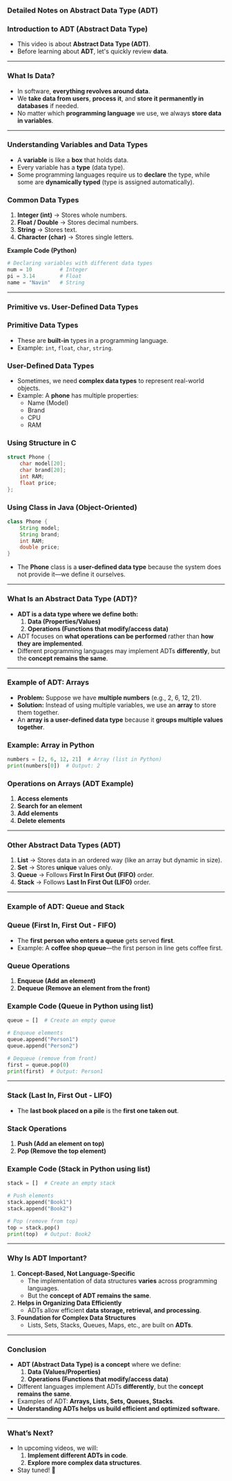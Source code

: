 ### **Detailed Notes on Abstract Data Type (ADT)**

### **Introduction to ADT (Abstract Data Type)**

- This video is about **Abstract Data Type (ADT)**.
- Before learning about **ADT**, let's quickly review **data**.

---

### **What Is Data?**

- In software, **everything revolves around data**.
- We **take data from users**, **process it**, and **store it permanently in databases** if needed.
- No matter which **programming language** we use, we always **store data in variables**.

---

### **Understanding Variables and Data Types**

- A **variable** is like a **box** that holds data.
- Every variable has a **type** (data type).
- Some programming languages require us to **declare** the type, while some are **dynamically typed** (type is assigned automatically).

### **Common Data Types**

1. **Integer (int)** → Stores whole numbers.
2. **Float / Double** → Stores decimal numbers.
3. **String** → Stores text.
4. **Character (char)** → Stores single letters.

**Example Code (Python)**

```python
# Declaring variables with different data types
num = 10         # Integer
pi = 3.14        # Float
name = "Navin"   # String

```

---

### **Primitive vs. User-Defined Data Types**

### **Primitive Data Types**

- These are **built-in** types in a programming language.
- Example: `int`, `float`, `char`, `string`.

### **User-Defined Data Types**

- Sometimes, we need **complex data types** to represent real-world objects.
- Example: A **phone** has multiple properties:
    - Name (Model)
    - Brand
    - CPU
    - RAM

### **Using Structure in C**

```c
struct Phone {
    char model[20];
    char brand[20];
    int RAM;
    float price;
};

```

### **Using Class in Java (Object-Oriented)**

```java
class Phone {
    String model;
    String brand;
    int RAM;
    double price;
}

```

- The **Phone** class is a **user-defined data type** because the system does not provide it—we define it ourselves.

---

### **What Is an Abstract Data Type (ADT)?**

- **ADT is a data type where we define both:**
    1. **Data (Properties/Values)**
    2. **Operations (Functions that modify/access data)**
- ADT focuses on **what operations can be performed** rather than **how they are implemented**.
- Different programming languages may implement ADTs **differently**, but the **concept remains the same**.

---

### **Example of ADT: Arrays**

- **Problem:** Suppose we have **multiple numbers** (e.g., 2, 6, 12, 21).
- **Solution:** Instead of using multiple variables, we use an **array** to store them together.
- An **array is a user-defined data type** because it **groups multiple values together**.

### **Example: Array in Python**

```python
numbers = [2, 6, 12, 21]  # Array (list in Python)
print(numbers[0])  # Output: 2

```

### **Operations on Arrays (ADT Example)**

1. **Access elements**
2. **Search for an element**
3. **Add elements**
4. **Delete elements**

---

### **Other Abstract Data Types (ADT)**

1. **List** → Stores data in an ordered way (like an array but dynamic in size).
2. **Set** → Stores **unique** values only.
3. **Queue** → Follows **First In First Out (FIFO)** order.
4. **Stack** → Follows **Last In First Out (LIFO)** order.

---

### **Example of ADT: Queue and Stack**

### **Queue (First In, First Out - FIFO)**

- The **first person who enters a queue** gets served **first**.
- Example: A **coffee shop queue**—the first person in line gets coffee first.

### **Queue Operations**

1. **Enqueue (Add an element)**
2. **Dequeue (Remove an element from the front)**

### **Example Code (Queue in Python using list)**

```python
queue = []  # Create an empty queue

# Enqueue elements
queue.append("Person1")
queue.append("Person2")

# Dequeue (remove from front)
first = queue.pop(0)
print(first)  # Output: Person1

```

---

### **Stack (Last In, First Out - LIFO)**

- The **last book placed on a pile** is the **first one taken out**.

### **Stack Operations**

1. **Push (Add an element on top)**
2. **Pop (Remove the top element)**

### **Example Code (Stack in Python using list)**

```python
stack = []  # Create an empty stack

# Push elements
stack.append("Book1")
stack.append("Book2")

# Pop (remove from top)
top = stack.pop()
print(top)  # Output: Book2

```

---

### **Why Is ADT Important?**

1. **Concept-Based, Not Language-Specific**
    - The implementation of data structures **varies** across programming languages.
    - But the **concept of ADT remains the same**.
2. **Helps in Organizing Data Efficiently**
    - ADTs allow efficient **data storage, retrieval, and processing**.
3. **Foundation for Complex Data Structures**
    - Lists, Sets, Stacks, Queues, Maps, etc., are built on **ADTs**.

---

### **Conclusion**

- **ADT (Abstract Data Type) is a concept** where we define:
    1. **Data (Values/Properties)**
    2. **Operations (Functions that modify/access data)**
- Different languages implement ADTs **differently**, but the **concept remains the same**.
- Examples of ADT: **Arrays, Lists, Sets, Queues, Stacks**.
- **Understanding ADTs helps us build efficient and optimized software.**

---

### **What’s Next?**

- In upcoming videos, we will:
    1. **Implement different ADTs in code**.
    2. **Explore more complex data structures**.
- Stay tuned! 🚀
